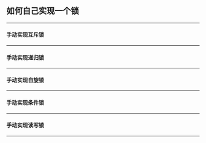 ## 如何自己实现一个锁

-----





#### 手动实现互斥锁

------





#### 手动实现递归锁

------



#### 手动实现自旋锁

------





#### 手动实现条件锁

------



#### 手动实现读写锁

--------



